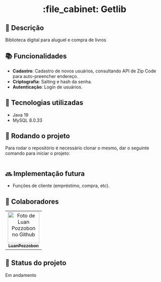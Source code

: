 <h1 align="center">:file_cabinet: Getlib</h1>



## :memo: Descrição
Biblioteca digital para aluguel e compra de livros

## :books: Funcionalidades
* <b>Cadastro</b>: Cadastro de novos usuários, consultando API de Zip Code para auto-preencher endereço.
* <b>Criptografia</b>: Salting e hash da senha.
* <b>Autenticação</b>: Login de usuários.

## :wrench: Tecnologias utilizadas
* Java 19
* MySQL 8.0.33

## :rocket: Rodando o projeto
Para rodar o repositório é necessário clonar o mesmo, dar o seguinte comando para iniciar o projeto:
```
```

## :soon: Implementação futura
* Funções de cliente (empréstimo, compra, etc).

## :handshake: Colaboradores
<table>
    <tr>
        <td align="center">
            <a href="https://github.com/luanpozzobon">
                <img src="https://avatars.githubusercontent.com/u/108753073?v=4" width="100px;" alt="Foto de Luan Pozzobon no Github"/><br>
                <sub>
                    <b>LuanPozzobon</b>
                </sub>
            </a>
        </td>
    </tr>
</table>

## :dart: Status do projeto
Em andamento